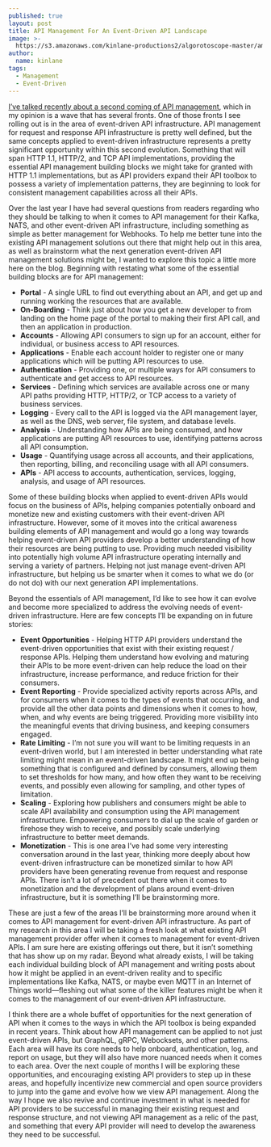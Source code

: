 ```yaml
---
published: true
layout: post
title: API Management For An Event-Driven API Landscape
image: >-
  https://s3.amazonaws.com/kinlane-productions2/algorotoscope-master/amusement-park-amusement-park-2.jpg
author:
  name: kinlane
tags:
  - Management
  - Event-Driven
---
```

[I’ve talked recently about a second coming of API management](http://apievangelist.com/2019/08/19/a-second-wave-of-api-management-is-going-on/), which in my opinion is a wave that has several fronts. One of those fronts I see rolling out is in the area of event-driven API infrastructure. API management for request and response API infrastructure is pretty well defined, but the same concepts applied to event-driven infrastructure represents a pretty significant opportunity within this second evolution. Something that will span HTTP 1.1, HTTP/2, and TCP API implementations, providing the essential API management building blocks we might take for granted with HTTP 1.1 implementations, but as API providers expand their API toolbox to possess a variety of implementation patterns, they are beginning to look for consistent management capabilities across all their APIs.  
  
Over the last year I have had several questions from readers regarding who they should be talking to when it comes to API management for their Kafka, NATS, and other event-driven API infrastructure, including something as simple as better management for Webhooks. To help me better tune into the existing API management solutions out there that might help out in this area, as well as brainstorm what the next generation event-driven API management solutions might be, I wanted to explore this topic a little more here on the blog. Beginning with restating what some of the essential building blocks are for API management:

*   **Portal** - A single URL to find out everything about an API, and get up and running working the resources that are available.
*   **On-Boarding** - Think just about how you get a new developer to from landing on the home page of the portal to making their first API call, and then an application in production.
*   **Accounts** - Allowing API consumers to sign up for an account, either for individual, or business access to API resources.
*   **Applications** - Enable each account holder to register one or many applications which will be putting API resources to use.
*   **Authentication** - Providing one, or multiple ways for API consumers to authenticate and get access to API resources.
*   **Services** - Defining which services are available across one or many API paths providing HTTP, HTTP/2, or TCP access to a variety of business services.
*   **Logging** - Every call to the API is logged via the API management layer, as well as the DNS, web server, file system, and database levels.
*   **Analysis** - Understanding how APIs are being consumed, and how applications are putting API resources to use, identifying patterns across all API consumption.
*   **Usage** - Quantifying usage across all accounts, and their applications, then reporting, billing, and reconciling usage with all API consumers.
*   **APIs** - API access to accounts, authentication, services, logging, analysis, and usage of API resources.

Some of these building blocks when applied to event-driven APIs would focus on the business of APIs, helping companies potentially onboard and monetize new and existing customers with their event-driven API infrastructure. However, some of it moves into the critical awareness building elements of API management and would go a long way towards helping event-driven API providers develop a better understanding of how their resources are being putting to use. Providing much needed visibility into potentially high volume API infrastructure operating internally and serving a variety of partners. Helping not just manage event-driven API infrastructure, but helping us be smarter when it comes to what we do (or do not do) with our next generation API implementations.  
  
Beyond the essentials of API management, I’d like to see how it can evolve and become more specialized to address the evolving needs of event-driven infrastructure. Here are few concepts I’ll be expanding on in future stories:

*   **Event Opportunities** - Helping HTTP API providers understand the event-driven opportunities that exist with their existing request / response APIs. Helping them understand how evolving and maturing their APIs to be more event-driven can help reduce the load on their infrastructure, increase performance, and reduce friction for their consumers.
*   **Event Reporting** - Provide specialized activity reports across APIs, and for consumers when it comes to the types of events that occurring, and provide all the other data points and dimensions when it comes to how, when, and why events are being triggered. Providing more visibility into the meaningful events that driving business, and keeping consumers engaged.
*   **Rate Limiting** - I’m not sure you will want to be limiting requests in an event-driven world, but I am interested in better understanding what rate limiting might mean in an event-driven landscape. It might end up being something that is configured and defined by consumers, allowing them to set thresholds for how many, and how often they want to be receiving events, and possibly even allowing for sampling, and other types of limitation.
*   **Scaling** - Exploring how publishers and consumers might be able to scale API availability and consumption using the API management infrastructure. Empowering consumers to dial up the scale of garden or firehose they wish to receive, and possibly scale underlying infrastructure to better meet demands.
*   **Monetization** - This is one area I’ve had some very interesting conversation around in the last year, thinking more deeply about how event-driven infrastructure can be monetized similar to how API providers have been generating revenue from request and response APIs. There isn’t a lot of precedent out there when it comes to monetization and the development of plans around event-driven infrastructure, but it is something I’ll be brainstorming more.

These are just a few of the areas I’ll be brainstorming more around when it comes to API management for event-driven API infrastructure. As part of my research in this area I will be taking a fresh look at what existing API management provider offer when it comes to management for event-driven APIs. I am sure here are existing offerings out there, but it isn’t something that has show up on my radar. Beyond what already exists, I will be taking each individual building block of API management and writing posts about how it might be applied in an event-driven reality and to specific implementations like Kafka, NATS, or maybe even MQTT in an Internet of Things world—fleshing out what some of the killer features might be when it comes to the management of our event-driven API infrastructure.  
  
I think there are a whole buffet of opportunities for the next generation of API when it comes to the ways in which the API toolbox is being expanded in recent years. Think about how API management can be applied to not just event-driven APIs, but GraphQL, gRPC, Webocksets, and other patterns. Each area will have its core needs to help onboard, authentication, log, and report on usage, but they will also have more nuanced needs when it comes to each area. Over the next couple of months I will be exploring these opportunities, and encouraging existing API providers to step up in these areas, and hopefully incentivize new commercial and open source providers to jump into the game and evolve how we view API management. Along the way I hope we also revive and continue investment in what is needed for API providers to be successful in managing their existing request and response structure, and not viewing API management as a relic of the past, and something that every API provider will need to develop the awareness they need to be successful.